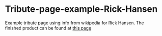 # Tribute-page-example-Rick-Hansen
Example tribute page using info from wikipedia for Rick Hansen. The finished product can be found at <a href="http://projects.davidtheriault.ca/tribute-page-example.html">this page</a>
